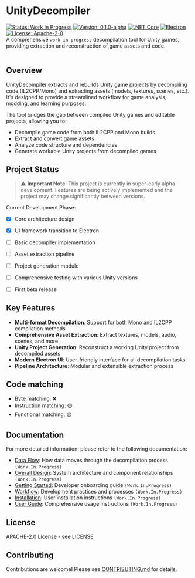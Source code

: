 # UnityDecompiler
[![Status: Work In Progress](https://img.shields.io/badge/Status-Work%20In%20Progress-yellow.svg)](https://github.com/yourusername/UnityDecompiler)
[![Version: 0.1.0-alpha](https://img.shields.io/badge/Version-0.1.0--alpha-blue.svg)](https://github.com/yourusername/UnityDecompiler/releases)
[![.NET Core](https://img.shields.io/badge/.NET%20Core-6.0-purple.svg)](https://dotnet.microsoft.com/download)
[![Electron](https://img.shields.io/badge/Electron-Latest-brightgreen.svg)](https://www.electronjs.org/)
[![License: Apache-2-0](https://img.shields.io/badge/License-MIT-green.svg)](https://opensource.org/license/apache-2-0)
<br/>
A comprehensive `work in progress` decompilation tool for Unity games, providing extraction and reconstruction of game assets and code. 
<br/><br/>

## Overview

UnityDecompiler extracts and rebuilds Unity game projects by decompiling code (IL2CPP/Mono) and extracting assets (models, textures, scenes, etc.). It's designed to provide a streamlined workflow for game analysis, modding, and learning purposes.

The tool bridges the gap between compiled Unity games and editable projects, allowing you to:
- Decompile game code from both IL2CPP and Mono builds
- Extract and convert game assets
- Analyze code structure and dependencies
- Generate workable Unity projects from decompiled games

## Project Status

> ⚠️ **Important Note**: This project is currently in super-early alpha development. Features are being actively implemented and the project may change significantly between versions.

Current Development Phase:
- [x] Core architecture design
- [x] UI framework transition to Electron
- [ ] Basic decompiler implementation
- [ ] Asset extraction pipeline
- [ ] Project generation module
- [ ] Comprehensive testing with various Unity versions
- [ ] First beta release


## Key Features

- **Multi-format Decompilation**: Support for both Mono and IL2CPP compilation methods
- **Comprehensive Asset Extraction**: Extract textures, models, audio, scenes, and more
- **Unity Project Generation**: Reconstruct a working Unity project from decompiled assets
- **Modern Electron UI**: User-friendly interface for all decompilation tasks
- **Pipeline Architecture**: Modular and extensible extraction process


## Code matching

- Byte matching: ❌
- Instruction matching: 🟡
- Functional matching: 🟡


## Documentation
For more detailed information, please refer to the following documentation:

- [Data Flow](docs/Architecture/DataFlow.md): How data moves through the decompilation process `(Work.In.Progress)`
- [Overall Design](docs/Architecture/OverallDesign.md): System architecture and component relationships `(Work.In.Progress)`
- [Getting Started](docs/Development/GettingStarted.md): Developer onboarding guide `(Work.In.Progress)`
- [Workflow](docs/Development/Workflow.md): Development practices and processes `(Work.In.Progress)`
- [Installation](docs/User/Installation.md): User installation instructions `(Work.In.Progress)`
- [User Guide](/docs/User/UserGuide.md): Comprehensive usage instructions `(Work.In.Progress)`

## License
APACHE-2.0 License - see [LICENSE](LICENSE)

## Contributing
Contributions are welcome! Please see [CONTRIBUTING.md](CONTRIBUTING.md) for details.

